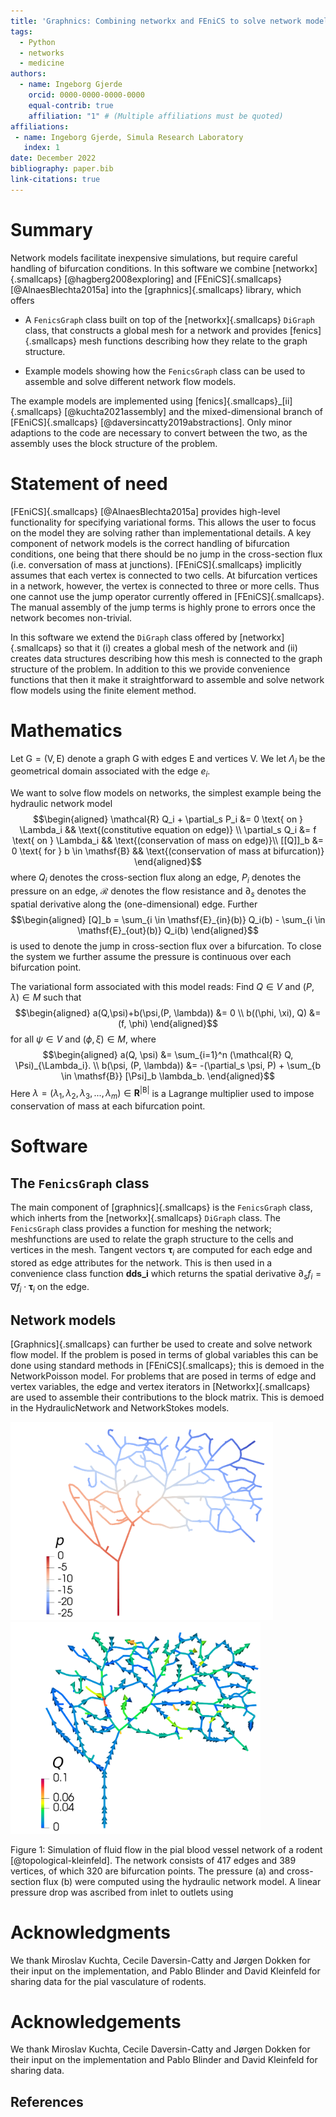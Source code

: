 ```yaml
---
title: 'Graphnics: Combining networkx and FEniCS to solve network models'
tags:
  - Python
  - networks
  - medicine
authors:
  - name: Ingeborg Gjerde
    orcid: 0000-0000-0000-0000
    equal-contrib: true
    affiliation: "1" # (Multiple affiliations must be quoted)
affiliations:
 - name: Ingeborg Gjerde, Simula Research Laboratory
   index: 1
date: December 2022
bibliography: paper.bib
link-citations: true
---
```


# Summary

Network models facilitate inexpensive simulations, but require careful
handling of bifurcation conditions. In this software we combine
[networkx]{.smallcaps} [@hagberg2008exploring] and [FEniCS]{.smallcaps}
[@AlnaesBlechta2015a] into the [graphnics]{.smallcaps} library, which
offers

-   A `FenicsGraph` class built on top of the [networkx]{.smallcaps}
    `DiGraph` class, that constructs a global mesh for a network and
    provides [fenics]{.smallcaps} mesh functions describing how they
    relate to the graph structure.

-   Example models showing how the `FenicsGraph` class can be used to
    assemble and solve different network flow models.

The example models are implemented using
[fenics]{.smallcaps}$\_$[ii]{.smallcaps} [@kuchta2021assembly] and the
mixed-dimensional branch of [FEniCS]{.smallcaps}
[@daversincatty2019abstractions]. Only minor adaptions to the code are
necessary to convert between the two, as the assembly uses the block
structure of the problem.


# Statement of need
[FEniCS]{.smallcaps} [@AlnaesBlechta2015a] provides high-level
functionality for specifying variational forms. This allows the user to
focus on the model they are solving rather than implementational
details. A key component of network models is the correct handling of
bifurcation conditions, one being that there should be no jump in the
cross-section flux (i.e. conversation of mass at junctions).
[FEniCS]{.smallcaps} implicitly assumes that each vertex is connected to
two cells. At bifurcation vertices in a network, however, the vertex is
connected to three or more cells. Thus one cannot use the jump operator
currently offered in [FEniCS]{.smallcaps}. The manual assembly of the
jump terms is highly prone to errors once the network becomes
non-trivial.

In this software we extend the `DiGraph` class offered by
[networkx]{.smallcaps} so that it (i) creates a global mesh of the
network and (ii) creates data structures describing how this mesh is
connected to the graph structure of the problem. In addition to this we
provide convenience functions that then it make it straightforward to
assemble and solve network flow models using the finite element method.

# Mathematics

Let $\mathsf{G}=(\mathsf{V}, \mathsf{E})$ denote a graph $\mathsf{G}$
with edges $\mathsf{E}$ and vertices $\mathsf{V}$. We let $\Lambda_i$ be
the geometrical domain associated with the edge $e_i$.

We want to solve flow models on networks, the simplest example being the
hydraulic network model 
$$\begin{aligned}
    \mathcal{R} Q_i + \partial_s P_i &= 0 \text{ on } \Lambda_i && \text{(constitutive equation on edge)} \\ 
    \partial_s Q_i &= f \text{ on } \Lambda_i  && \text{(conservation of mass on edge)}\\ 
    [[Q]]_b &= 0 \text{ for } b \in \mathsf{B}  && \text{(conservation of mass at bifurcation)}
\end{aligned}$$
where $Q_i$ denotes the cross-section flux along an edge, $P_i$ denotes
the pressure on an edge, $\mathcal{R}$ denotes the flow resistance and
$\partial_s$ denotes the spatial derivative along the (one-dimensional)
edge. Further 
$$\begin{aligned}
[Q]_b =  \sum_{i \in \mathsf{E}_{in}(b)} Q_i(b) - \sum_{i \in \mathsf{E}_{out}(b)} Q_i(b)
\end{aligned}$$
is used to denote the jump in cross-section flux over a bifurcation. To
close the system we further assume the pressure is continuous over each
bifurcation point.

The variational form associated with this model reads: Find $Q \in V$
and $(P, \lambda) \in M$ such that
$$\begin{aligned}
    a(Q,\psi)+b(\psi,(P, \lambda)) &= 0 \\
    b((\phi, \xi), Q) &= (f, \phi)
\end{aligned}$$ 
for all $\psi \in V$ and $(\phi, \xi) \in M$, where 
$$\begin{aligned}
    a(Q, \psi) &= \sum_{i=1}^n (\mathcal{R} Q, \Psi)_{\Lambda_i}. \\
    b(\psi, (P, \lambda)) &= -(\partial_s \psi, P) + \sum_{b \in \mathsf{B}} [\Psi]_b \lambda_b.
\end{aligned}$$
Here
$\lambda=(\lambda_1, \lambda_2, \lambda_3, ..., \lambda_m) \in \mathbf{R}^{\vert \mathsf{B} \vert}$
is a Lagrange multiplier used to impose conservation of mass at each bifurcation point.

# Software

The `FenicsGraph` class 
-----------------------

The main component of [graphnics]{.smallcaps} is the `FenicsGraph`
class, which inherts from the [networkx]{.smallcaps} `DiGraph` class.
The `FenicsGraph` class provides a function for meshing the network;
meshfunctions are used to relate the graph structure to the cells and
vertices in the mesh. Tangent vectors $\boldsymbol{\tau}_i$ are computed
for each edge and stored as edge attributes for the network. This is
then used in a convenience class function **dds$\_$i** which returns the
spatial derivative
$\partial_s f_i = \nabla f_i \cdot \boldsymbol{\tau}_i$ on the edge.

Network models
--------------

[Graphnics]{.smallcaps} can further be used to create and solve network flow model.
If the problem is posed in terms of global variables this can be done using standard methods in
[FEniCS]{.smallcaps}; this is demoed in the NetworkPoisson model. For
problems that are posed in terms of edge and vertex variables, the edge
and vertex iterators in [Networkx]{.smallcaps} are used to assemble
their contributions to the block matrix. This is demoed in the
HydraulicNetwork and NetworkStokes models.

<p float="left">
<img src="pial_pressure.png" alt="drawing" width="420"/>
<img src="pial_flux.png" alt="drawing" width="400"/>
</p>
<figcaption> Figure 1: Simulation of fluid flow in the pial blood vessel network of a rodent [@topological-kleinfeld]. The network consists of 417 edges and 389 vertices, of which 320 are bifurcation points. The pressure (a) and cross-section flux (b) were computed using the hydraulic network model. A linear pressure drop was ascribed from inlet to outlets using

 </figcaption>


Acknowledgments
===============

We thank Miroslav Kuchta, Cecile Daversin-Catty and Jørgen Dokken for
their input on the implementation, and Pablo Blinder and David Kleinfeld
for sharing data for the pial vasculature of rodents.

# Acknowledgements

We thank Miroslav Kuchta, Cecile Daversin-Catty and Jørgen Dokken for
their input on the implementation and Pablo Blinder and David Kleinfeld
for sharing data.

## References
